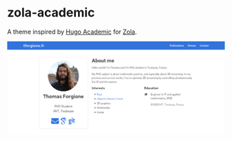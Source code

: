 # zola-academic

A theme inspired by [Hugo Academic](https://github.com/gcushen/hugo-academic) for [Zola](https://www.getzola.org).

![A screenshot of the zola-academic theme](https://raw.githubusercontent.com/tforgione/zola-academic/master/screenshot-cropped.png)

